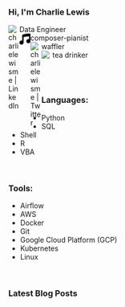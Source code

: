 ### Hi, I'm Charlie Lewis

[<img align="left" alt="charlielewisme | LinkedIn" width="22px" src="https://cdn.jsdelivr.net/npm/simple-icons@v3/icons/linkedin.svg" />][linkedin]  Data Engineer
<br />
[<img align="left" width="22px" src="https://raw.githubusercontent.com/iconic/open-iconic/master/svg/musical-note.svg" />][website]  composer-pianist
<br />
[<img align="left" alt="charlielewisme | Twitter" width="22px" src="https://cdn.jsdelivr.net/npm/simple-icons@v3/icons/twitter.svg" />][twitter]  waffler
<br />
[<img align="left" width="22px" src="https://cdn.jsdelivr.net/npm/simple-icons@v3/icons/heart.svg" />][yorkshire-tea]  tea drinker

<br />
<br />

### Languages:

- Python
- SQL
- Shell
- R
- VBA
<br />

### Tools:
- Airflow
- AWS
- Docker
- Git
- Google Cloud Platform (GCP)
- Kubernetes
- Linux
<br />

### Latest Blog Posts
<!-- BLOG-POST-LIST:START -->
<!-- BLOG-POST-LIST:END -->

<br />

<!-- <img align="left" alt="charlielewisme's Top Languages" src="https://github-readme-stats.vercel.app/api/top-langs/?username=charlielewisme" /> -->

[linkedin]: https://linkedin.com/in/charlielewisme
[website]: https://charlielewis.me/
[twitter]: https://twitter.com/charlielewisme
[yorkshire-tea]: https://www.yorkshiretea.co.uk/
